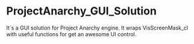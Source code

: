 # ProjectAnarchy_GUI_Solution
It´s a GUI solution for Project Anarchy engine. It wraps VisScreenMask_cl with useful functions for get an awesome UI control.
